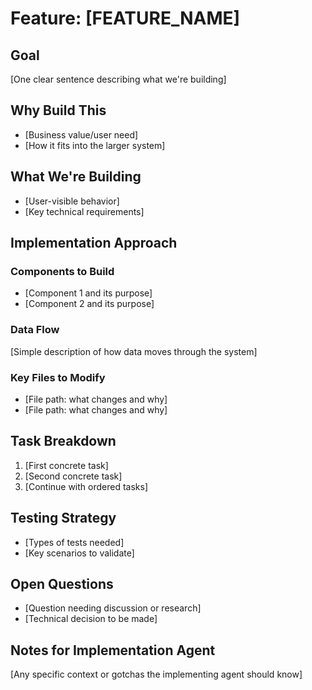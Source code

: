 # Feature: [FEATURE_NAME]

## Goal
[One clear sentence describing what we're building]

## Why Build This
* [Business value/user need]
* [How it fits into the larger system]

## What We're Building
* [User-visible behavior]
* [Key technical requirements]

## Implementation Approach

### Components to Build
* [Component 1 and its purpose]
* [Component 2 and its purpose]

### Data Flow
[Simple description of how data moves through the system]

### Key Files to Modify
* [File path: what changes and why]
* [File path: what changes and why]

## Task Breakdown
1. [First concrete task]
2. [Second concrete task]
3. [Continue with ordered tasks]

## Testing Strategy
* [Types of tests needed]
* [Key scenarios to validate]

## Open Questions
* [Question needing discussion or research]
* [Technical decision to be made]

## Notes for Implementation Agent
[Any specific context or gotchas the implementing agent should know]